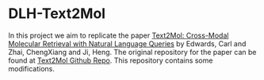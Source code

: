 # DLH-Text2Mol

In this project we aim to replicate the paper [Text2Mol: Cross-Modal Molecular Retrieval with Natural Language Queries](https://aclanthology.org/2021.emnlp-main.47/) by Edwards, Carl and Zhai, ChengXiang and Ji, Heng. The original repository for the paper can be found at [Text2Mol Github Repo](https://github.com/cnedwards/text2mol). This repository contains some modifications.